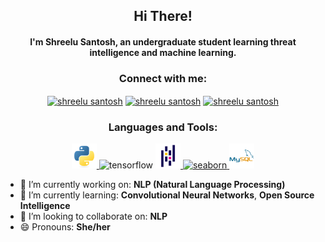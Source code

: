 <h2 align="center">Hi There!</h2>

<h4 align="center">I'm Shreelu Santosh, an undergraduate student learning threat intelligence and machine learning.</h4>

<h3 align="center">Connect with me:</h3>
<p align="center">
<a href="https://linkedin.com/in/shreelu-santosh-953783225" target="blank"><img align="center" src="https://img.shields.io/badge/Linkedin-0e76a8?style=for-the-badge&logo=Linkedin&logoColor=white" alt="shreelu santosh" /></a>
<a href="shreelu.santosh0296@gmail.com" target="blank"><img align="center" src="https://img.shields.io/badge/Gmail-DB4437?style=for-the-badge&logo=Gmail&logoColor=white" alt="shreelu santosh" /></a>
<a href="https://linkedin.com/in/shreelu santosh" target="blank"><img align="center" src="https://img.shields.io/badge/Github-333?style=for-the-badge&logo=Github&logoColor=white" alt="shreelu santosh" /></a>
</p>

<h3 align="center">Languages and Tools:</h3>
<p align="center"> <a href="https://www.python.org" target="_blank" rel="noreferrer"> <img src="https://raw.githubusercontent.com/devicons/devicon/master/icons/python/python-original.svg" alt="python" width="40" height="40"/> </a> <img src="https://www.vectorlogo.zone/logos/tensorflow/tensorflow-icon.svg" alt="tensorflow" width="40" height="40"/> </a> <a href="https://pandas.pydata.org/" target="_blank" rel="noreferrer"> <img src="https://raw.githubusercontent.com/devicons/devicon/2ae2a900d2f041da66e950e4d48052658d850630/icons/pandas/pandas-original.svg" alt="pandas" width="40" height="40"/> </a>  <a href="https://seaborn.pydata.org/" target="_blank" rel="noreferrer"> <img src="https://seaborn.pydata.org/_images/logo-mark-lightbg.svg" alt="seaborn" width="40" height="40"/> </a> <a href="https://www.tensorflow.org" target="_blank" rel="noreferrer">  <a href="https://www.mysql.com/" target="_blank" rel="noreferrer"> <img src="https://raw.githubusercontent.com/devicons/devicon/master/icons/mysql/mysql-original-wordmark.svg" alt="mysql" width="40" height="40"/> </a> </p>


- 🔭 I’m currently working on: **NLP (Natural Language Processing)**
- 🌱 I’m currently learning: **Convolutional Neural Networks**, **Open Source Intelligence**
- 👯 I’m looking to collaborate on: **NLP**
- 😄 Pronouns: **She/her**
